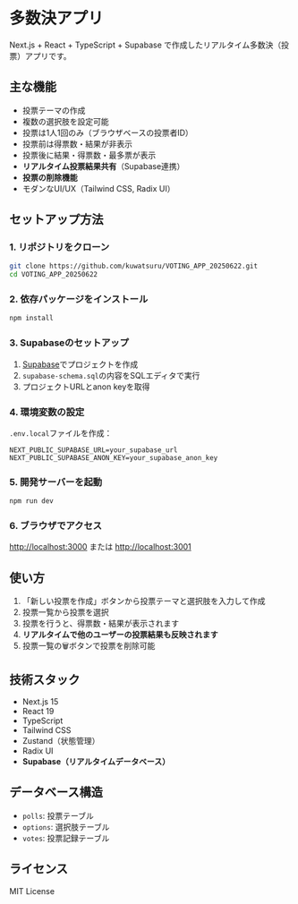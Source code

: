 # 多数決アプリ

Next.js + React + TypeScript + Supabase で作成したリアルタイム多数決（投票）アプリです。

## 主な機能

- 投票テーマの作成
- 複数の選択肢を設定可能
- 投票は1人1回のみ（ブラウザベースの投票者ID）
- 投票前は得票数・結果が非表示
- 投票後に結果・得票数・最多票が表示
- **リアルタイム投票結果共有**（Supabase連携）
- **投票の削除機能**
- モダンなUI/UX（Tailwind CSS, Radix UI）

## セットアップ方法

### 1. リポジトリをクローン

```bash
git clone https://github.com/kuwatsuru/VOTING_APP_20250622.git
cd VOTING_APP_20250622
```

### 2. 依存パッケージをインストール

```bash
npm install
```

### 3. Supabaseのセットアップ

1. [Supabase](https://supabase.com)でプロジェクトを作成
2. `supabase-schema.sql`の内容をSQLエディタで実行
3. プロジェクトURLとanon keyを取得

### 4. 環境変数の設定

`.env.local`ファイルを作成：

```env
NEXT_PUBLIC_SUPABASE_URL=your_supabase_url
NEXT_PUBLIC_SUPABASE_ANON_KEY=your_supabase_anon_key
```

### 5. 開発サーバーを起動

```bash
npm run dev
```

### 6. ブラウザでアクセス

[http://localhost:3000](http://localhost:3000) または [http://localhost:3001](http://localhost:3001)

## 使い方

1. 「新しい投票を作成」ボタンから投票テーマと選択肢を入力して作成
2. 投票一覧から投票を選択
3. 投票を行うと、得票数・結果が表示されます
4. **リアルタイムで他のユーザーの投票結果も反映されます**
5. 投票一覧の🗑️ボタンで投票を削除可能

## 技術スタック

- Next.js 15
- React 19
- TypeScript
- Tailwind CSS
- Zustand（状態管理）
- Radix UI
- **Supabase（リアルタイムデータベース）**

## データベース構造

- `polls`: 投票テーブル
- `options`: 選択肢テーブル
- `votes`: 投票記録テーブル

## ライセンス

MIT License
